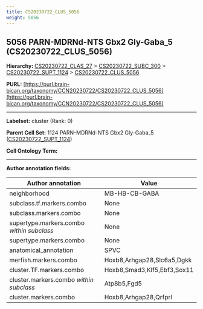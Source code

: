 ```yaml
---
title: CS20230722_CLUS_5056
weight: 5056
---
```

## 5056 PARN-MDRNd-NTS Gbx2 Gly-Gaba_5 (CS20230722_CLUS_5056)
<b>Hierarchy: </b>
[CS20230722_CLAS_27](../CS20230722_CLAS_27) >
[CS20230722_SUBC_300](../CS20230722_SUBC_300) >
[CS20230722_SUPT_1124](../CS20230722_SUPT_1124) >
[CS20230722_CLUS_5056](../CS20230722_CLUS_5056)

**PURL:** [https://purl.brain-bican.org/taxonomy/CCN20230722/CS20230722_CLUS_5056](https://purl.brain-bican.org/taxonomy/CCN20230722/CS20230722_CLUS_5056)

---


**Labelset:** cluster (Rank: 0)

**Parent Cell Set:** 1124 PARN-MDRNd-NTS Gbx2 Gly-Gaba_5 ([CS20230722_SUPT_1124](../CS20230722_SUPT_1124))



**Cell Ontology Term:** 

[MARKER GENES.]: #


---

[TRANSFERRED ANNOTATIONS.]: #


[AUTHOR ANNOTATION FIELDS.]: #


**Author annotation fields:**

| Author annotation | Value |
|-------------------|-------|
|neighborhood|MB-HB-CB-GABA|
|subclass.tf.markers.combo|None|
|subclass.markers.combo|None|
|supertype.markers.combo _within subclass_|None|
|supertype.markers.combo|None|
|anatomical_annotation|SPVC|
|merfish.markers.combo|Hoxb8,Arhgap28,Slc6a5,Dgkk|
|cluster.TF.markers.combo|Hoxb8,Smad3,Klf5,Ebf3,Sox11|
|cluster.markers.combo _within subclass_|Atp8b5,Fgd5|
|cluster.markers.combo|Hoxb8,Arhgap28,Qrfprl|
